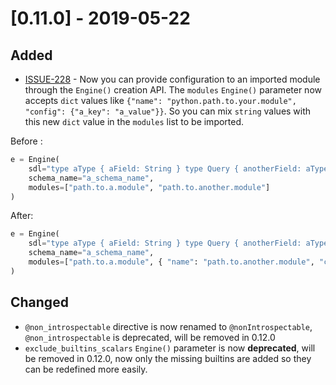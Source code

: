 # [0.11.0] - 2019-05-22

## Added

 - [ISSUE-228](https://github.com/dailymotion/tartiflette/issues/228) - Now you can provide configuration to an imported module through the `Engine()` creation API. The `modules` `Engine()` parameter now accepts `dict` values like `{"name": "python.path.to.your.module", "config": {"a_key": "a_value"}}`. So you can mix `string` values with this new `dict` value in the `modules` list to be imported.

Before :

```python
e = Engine(
    sdl="type aType { aField: String } type Query { anotherField: aType}",
    schema_name="a_schema_name",
    modules=["path.to.a.module", "path.to.another.module"]
)
```

After:
```python
e = Engine(
    sdl="type aType { aField: String } type Query { anotherField: aType}",
    schema_name="a_schema_name",
    modules=["path.to.a.module", { "name": "path.to.another.module", "config": {"api_key": "deadc0ffee"}}, "another.module"]
)
```

## Changed

 - `@non_introspectable` directive is now renamed to `@nonIntrospectable`, `@non_introspectable` is deprecated, will be removed in 0.12.0
 - `exclude_builtins_scalars` `Engine()` parameter is now **deprecated**, will be removed in 0.12.0, now only the missing builtins are added so they can be redefined more easily.


